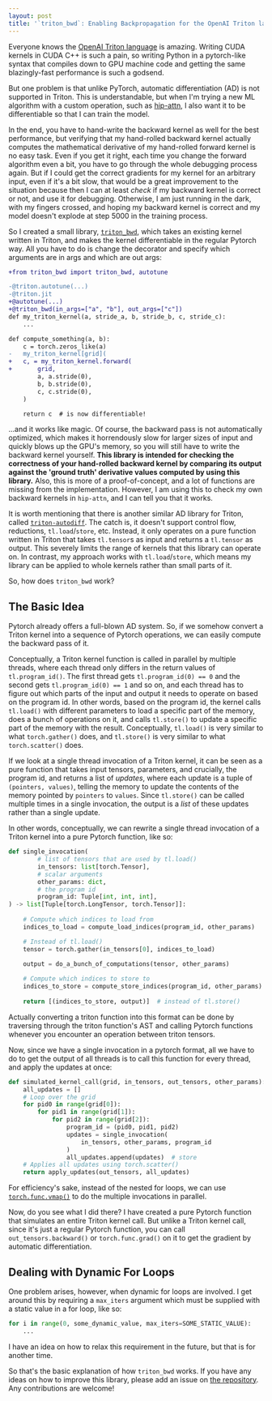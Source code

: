 ```yaml
---
layout: post
title: '`triton_bwd`: Enabling Backpropagation for the OpenAI Triton language'
---
```


Everyone knows the [OpenAI Triton language](https://triton-lang.org/) is amazing. Writing CUDA kernels in CUDA C++ is such a pain, so writing Python in a pytorch-like syntax that compiles down to GPU machine code and getting the same blazingly-fast performance is such a godsend.

But one problem is that unlike PyTorch, automatic differentiation (AD) is not supported in Triton. This is understandable, but when I'm trying a new ML algorithm with a custom operation, such as [hip-attn](https://github.com/DeepAuto-AI/hip-attention), I also want it to be differentiable so that I can train the model.

In the end, you have to hand-write the backward kernel as well for the best performance, but verifying that my hand-rolled backward kernel actually computes the mathematical derivative of my hand-rolled forward kernel is no easy task. Even if you get it right, each time you change the forward algorithm even a bit, you have to go through the whole debugging process again. But if I could get the correct gradients for my kernel for an arbitrary input, even if it's a bit slow, that would be a great improvement to the situation because then I can at least *check* if my backward kernel is correct or not, and use it for debugging. Otherwise, I am just running in the dark, with my fingers crossed, and hoping my backward kernel is correct and my model doesn't explode at step 5000 in the training process.

So I created a small library, [`triton_bwd`](https://github.com/daniel-geon-park/triton_bwd), which takes an existing kernel written in Triton, and makes the kernel differentiable in the regular Pytorch way. All you have to do is change the decorator and specify which arguments are in args and which are out args:
```diff
+from triton_bwd import triton_bwd, autotune

-@triton.autotune(...)
-@triton.jit
+@autotune(...)
+@triton_bwd(in_args=["a", "b"], out_args=["c"])
def my_triton_kernel(a, stride_a, b, stride_b, c, stride_c):
    ...
```

```diff
def compute_something(a, b):
    c = torch.zeros_like(a)
-   my_triton_kernel[grid](
+   c, = my_triton_kernel.forward(
+       grid,
        a, a.stride(0),
        b, b.stride(0),
        c, c.stride(0),
    )

    return c  # is now differentiable!
```

...and it works like magic. Of course, the backward pass is not automatically optimized, which makes it horrendously slow for larger sizes of input and quickly blows up the GPU's memory, so you will still have to write the backward kernel yourself. <strong>This library is intended for checking the correctness of your hand-rolled backward kernel by comparing its output against the 'ground truth' derivative values computed by using this library.</strong> Also, this is more of a proof-of-concept, and a lot of functions are missing from the implementation. However, I am using this to check my own backward kernels in `hip-attn`, and I can tell you that it works.

It is worth mentioning that there is another similar AD library for Triton, called [`triton-autodiff`](https://github.com/srush/triton-autodiff). The catch is, it doesn't support control flow, reductions, `tl.load`/`store`, etc. Instead, it only operates on a pure function written in Triton that takes `tl.tensor`s as input and returns a `tl.tensor` as output. This severely limits the range of kernels that this library can operate on. In contrast, my approach works with `tl.load`/`store`, which means my library can be applied to whole kernels rather than small parts of it.

So, how does `triton_bwd` work?

## The Basic Idea

Pytorch already offers a full-blown AD system. So, if we somehow convert a Triton kernel into a sequence of Pytorch operations, we can easily compute the backward pass of it.

Conceptually, a Triton kernel function is called in parallel by multiple threads, where each thread only differs in the return values of `tl.program_id()`. The first thread gets `tl.program_id(0) == 0` and the second gets `tl.program_id(0) == 1` and so on, and each thread has to figure out which parts of the input and output it needs to operate on based on the program id. In other words, based on the program id, the kernel calls `tl.load()` with different parameters to load a specific part of the memory, does a bunch of operations on it, and calls `tl.store()` to update a specific part of the memory with the result. Conceptually, `tl.load()` is very similar to what `torch.gather()` does, and `tl.store()` is very similar to what `torch.scatter()` does.

If we look at a single thread invocation of a Triton kernel, it can be seen as a pure function that takes input tensors, parameters, and crucially, the program id, and returns a list of *updates*, where each update is a tuple of `(pointers, values)`, telling the memory to update the contents of the memory pointed by `pointers` to `values`. Since `tl.store()` can be called multiple times in a single invocation, the output is a *list* of these updates rather than a single update.

In other words, conceptually, we can rewrite a single thread invocation of a Triton kernel into a pure Pytorch function, like so:
```python
def single_invocation(
        # list of tensors that are used by tl.load()
        in_tensors: list[torch.Tensor],
        # scalar arguments
        other_params: dict,
        # the program id
        program_id: Tuple[int, int, int],
) -> list[Tuple[torch.LongTensor, torch.Tensor]]:
    
    # Compute which indices to load from
    indices_to_load = compute_load_indices(program_id, other_params)

    # Instead of tl.load()
    tensor = torch.gather(in_tensors[0], indices_to_load)
    
    output = do_a_bunch_of_computations(tensor, other_params)

    # Compute which indices to store to
    indices_to_store = compute_store_indices(program_id, other_params)
    
    return [(indices_to_store, output)]  # instead of tl.store()
```

Actually converting a triton function into this format can be done by traversing through the triton function's AST and calling Pytorch functions whenever you encounter an operation between triton tensors.

Now, since we have a single invocation in a pytorch format, all we have to do to get the output of all threads is to call this function for every thread, and apply the updates at once:
```python
def simulated_kernel_call(grid, in_tensors, out_tensors, other_params):
    all_updates = []
    # Loop over the grid
    for pid0 in range(grid[0]):
        for pid1 in range(grid[1]):
            for pid2 in range(grid[2]):
                program_id = (pid0, pid1, pid2)
                updates = single_invocation(
                    in_tensors, other_params, program_id
                )
                all_updates.append(updates)  # store 
    # Applies all updates using torch.scatter()
    return apply_updates(out_tensors, all_updates)
```
For efficiency's sake, instead of the nested for loops, we can use [`torch.func.vmap()`](https://docs.pytorch.org/docs/stable/generated/torch.func.vmap.html) to do the multiple invocations in parallel.

Now, do you see what I did there? I have created a pure Pytorch function that simulates an entire Triton kernel call. But unlike a Triton kernel call, since it's just a regular Pytorch function, you can call `out_tensors.backward()` or `torch.func.grad()` on it to get the gradient by automatic differentiation.

## Dealing with Dynamic For Loops

One problem arises, however, when dynamic for loops are involved. I get around this by requiring a `max_iters` argument which must be supplied with a static value in a for loop, like so:
```python
for i in range(0, some_dynamic_value, max_iters=SOME_STATIC_VALUE):
    ...
```

I have an idea on how to relax this requirement in the future, but that is for another time.

So that's the basic explanation of how `triton_bwd` works. If you have any ideas on how to improve this library, please add an issue on [the repository](https://github.com/daniel-geon-park/triton_bwd). Any contributions are welcome!
